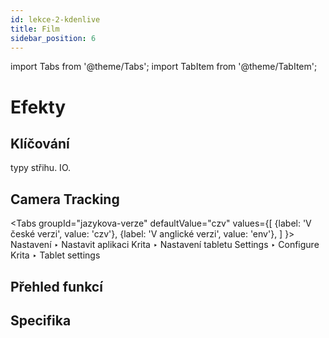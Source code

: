 ```yaml
---
id: lekce-2-kdenlive
title: Film
sidebar_position: 6
---
```

import Tabs from '@theme/Tabs';
import TabItem from '@theme/TabItem';

# Efekty

## Klíčování
typy střihu. IO.
## Camera Tracking


<Tabs
  groupId="jazykova-verze"
  defaultValue="czv"
  values={[
    {label: 'V české verzi', value: 'czv'},
    {label: 'V anglické verzi', value: 'env'},
  ]
}>
<TabItem value="czv">Nastavení ‣ Nastavit aplikaci Krita ‣ Nastavení tabletu</TabItem>
<TabItem value="env">Settings ‣ Configure Krita ‣ Tablet settings </TabItem>
</Tabs>


## Přehled funkcí

## Specifika
